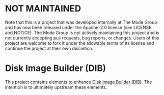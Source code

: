 # NOT MAINTAINED

Note that this is a project that was developed internally at The Mode Group
and has now been released under the Apache-2.0 license (see LICENSE and
NOTICE).  The Mode Group is not actively maintaining this project and is not
currently accepting pull requests, bug reports, or changes.  Users of this
project are welcome to fork it under the allowable terms of its license and
continue the project at their own discretion.

# Disk Image Builder (DIB)

This project contains elements to enhance
[Disk Image Builder (DIB)](https://github.com/openstack/diskimage-builder).
The intention is to ultimately upstream these elements.
